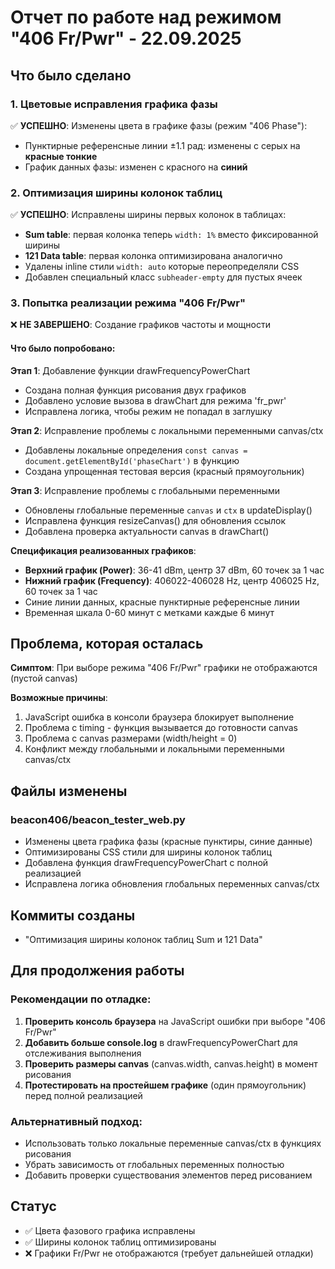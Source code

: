 # Отчет по работе над режимом "406 Fr/Pwr" - 22.09.2025

## Что было сделано

### 1. Цветовые исправления графика фазы
✅ **УСПЕШНО**: Изменены цвета в графике фазы (режим "406 Phase"):
- Пунктирные референсные линии ±1.1 рад: изменены с серых на **красные тонкие**
- График данных фазы: изменен с красного на **синий**

### 2. Оптимизация ширины колонок таблиц
✅ **УСПЕШНО**: Исправлены ширины первых колонок в таблицах:
- **Sum table**: первая колонка теперь `width: 1%` вместо фиксированной ширины
- **121 Data table**: первая колонка оптимизирована аналогично
- Удалены inline стили `width: auto` которые переопределяли CSS
- Добавлен специальный класс `subheader-empty` для пустых ячеек

### 3. Попытка реализации режима "406 Fr/Pwr"
❌ **НЕ ЗАВЕРШЕНО**: Создание графиков частоты и мощности

#### Что было попробовано:

**Этап 1**: Добавление функции drawFrequencyPowerChart
- Создана полная функция рисования двух графиков
- Добавлено условие вызова в drawChart для режима 'fr_pwr'
- Исправлена логика, чтобы режим не попадал в заглушку

**Этап 2**: Исправление проблемы с локальными переменными canvas/ctx
- Добавлены локальные определения `const canvas = document.getElementById('phaseChart')` в функцию
- Создана упрощенная тестовая версия (красный прямоугольник)

**Этап 3**: Исправление проблемы с глобальными переменными
- Обновлены глобальные переменные `canvas` и `ctx` в updateDisplay()
- Исправлена функция resizeCanvas() для обновления ссылок
- Добавлена проверка актуальности canvas в drawChart()

**Спецификация реализованных графиков**:
- **Верхний график (Power)**: 36-41 dBm, центр 37 dBm, 60 точек за 1 час
- **Нижний график (Frequency)**: 406022-406028 Hz, центр 406025 Hz, 60 точек за 1 час
- Синие линии данных, красные пунктирные референсные линии
- Временная шкала 0-60 минут с метками каждые 6 минут

## Проблема, которая осталась

**Симптом**: При выборе режима "406 Fr/Pwr" графики не отображаются (пустой canvas)

**Возможные причины**:
1. JavaScript ошибка в консоли браузера блокирует выполнение
2. Проблема с timing - функция вызывается до готовности canvas
3. Проблема с canvas размерами (width/height = 0)
4. Конфликт между глобальными и локальными переменными canvas/ctx

## Файлы изменены

### beacon406/beacon_tester_web.py
- Изменены цвета графика фазы (красные пунктиры, синие данные)
- Оптимизированы CSS стили для ширины колонок таблиц
- Добавлена функция drawFrequencyPowerChart с полной реализацией
- Исправлена логика обновления глобальных переменных canvas/ctx

## Коммиты созданы
- "Оптимизация ширины колонок таблиц Sum и 121 Data"

## Для продолжения работы

### Рекомендации по отладке:
1. **Проверить консоль браузера** на JavaScript ошибки при выборе "406 Fr/Pwr"
2. **Добавить больше console.log** в drawFrequencyPowerChart для отслеживания выполнения
3. **Проверить размеры canvas** (canvas.width, canvas.height) в момент рисования
4. **Протестировать на простейшем графике** (один прямоугольник) перед полной реализацией

### Альтернативный подход:
- Использовать только локальные переменные canvas/ctx в функциях рисования
- Убрать зависимость от глобальных переменных полностью
- Добавить проверки существования элементов перед рисованием

## Статус
- ✅ Цвета фазового графика исправлены
- ✅ Ширины колонок таблиц оптимизированы
- ❌ Графики Fr/Pwr не отображаются (требует дальнейшей отладки)